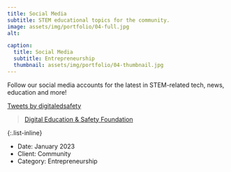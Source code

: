 ```yaml
---
title: Social Media
subtitle: STEM educational topics for the community.
image: assets/img/portfolio/04-full.jpg
alt: 

caption:
  title: Social Media
  subtitle: Entrepreneurship
  thumbnail: assets/img/portfolio/04-thumbnail.jpg
---
```


Follow our social media accounts for the latest in STEM-related tech, news, education and more!

<div class="row">
  <div class="col-md-6 col-sm-6">
    <a class="twitter-timeline" data-tweet-limit="1" href="https://twitter.com/digitaledsafety?ref_src=twsrc%5Etfw">Tweets by digitaledsafety</a> <script async src="https://platform.twitter.com/widgets.js" charset="utf-8"></script>
  </div>
  <div class="col-md-6 col-sm-6">
    <div id="fb-root"></div>
    <script async defer crossorigin="anonymous" src="https://connect.facebook.net/en_US/sdk.js#xfbml=1&version=v16.0" nonce="02vpGDsh"></script>
    <div class="fb-page" data-href="https://www.facebook.com/digitaledusafety" data-tabs="timeline" data-width="" data-height="" data-small-header="false" data-adapt-container-width="true" data-hide-cover="false" data-show-facepile="true"><blockquote cite="https://www.facebook.com/digitaledusafety" class="fb-xfbml-parse-ignore"><a href="https://www.facebook.com/digitaledusafety">Digital Education &amp; Safety Foundation</a></blockquote></div>
  </div>
</div>




{:.list-inline}
- Date: January 2023
- Client: Community
- Category: Entrepreneurship